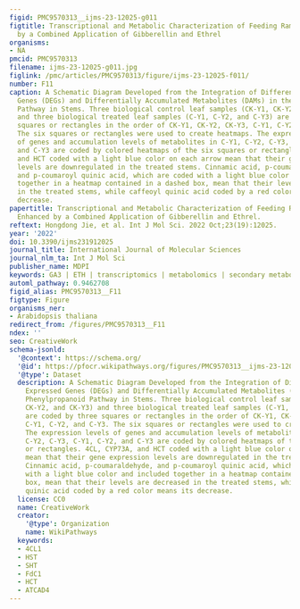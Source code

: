 ```yaml
---
figid: PMC9570313__ijms-23-12025-g011
figtitle: Transcriptional and Metabolic Characterization of Feeding Ramie Growth Enhanced
  by a Combined Application of Gibberellin and Ethrel
organisms:
- NA
pmcid: PMC9570313
filename: ijms-23-12025-g011.jpg
figlink: /pmc/articles/PMC9570313/figure/ijms-23-12025-f011/
number: F11
caption: A Schematic Diagram Developed from the Integration of Differentially Expressed
  Genes (DEGs) and Differentially Accumulated Metabolites (DAMs) in the Phenylpropanoid
  Pathway in Stems. Three biological control leaf samples (CK-Y1, CK-Y2, and CK-Y3)
  and three biological treated leaf samples (C-Y1, C-Y2, and C-Y3) are coded by three
  squares or rectangles in the order of CK-Y1, CK-Y2, CK-Y3, C-Y1, C-Y2, and C-Y3.
  The six squares or rectangles were used to create heatmaps. The expression levels
  of genes and accumulation levels of metabolites in C-Y1, C-Y2, C-Y3, C-Y1, C-Y2,
  and C-Y3 are coded by colored heatmaps of the six squares or rectangles. 4CL, CYP73A,
  and HCT coded with a light blue color on each arrow mean that their gene expression
  levels are downregulated in the treated stems. Cinnamic acid, p-coumaraldehyde,
  and p-coumaroyl quinic acid, which are coded with a light blue color and included
  together in a heatmap contained in a dashed box, mean that their levels are decreased
  in the treated stems, while caffeoyl quinic acid coded by a red color means its
  decrease.
papertitle: Transcriptional and Metabolic Characterization of Feeding Ramie Growth
  Enhanced by a Combined Application of Gibberellin and Ethrel.
reftext: Hongdong Jie, et al. Int J Mol Sci. 2022 Oct;23(19):12025.
year: '2022'
doi: 10.3390/ijms231912025
journal_title: International Journal of Molecular Sciences
journal_nlm_ta: Int J Mol Sci
publisher_name: MDPI
keywords: GA3 | ETH | transcriptomics | metabolomics | secondary metabolites
automl_pathway: 0.9462708
figid_alias: PMC9570313__F11
figtype: Figure
organisms_ner:
- Arabidopsis thaliana
redirect_from: /figures/PMC9570313__F11
ndex: ''
seo: CreativeWork
schema-jsonld:
  '@context': https://schema.org/
  '@id': https://pfocr.wikipathways.org/figures/PMC9570313__ijms-23-12025-g011.html
  '@type': Dataset
  description: A Schematic Diagram Developed from the Integration of Differentially
    Expressed Genes (DEGs) and Differentially Accumulated Metabolites (DAMs) in the
    Phenylpropanoid Pathway in Stems. Three biological control leaf samples (CK-Y1,
    CK-Y2, and CK-Y3) and three biological treated leaf samples (C-Y1, C-Y2, and C-Y3)
    are coded by three squares or rectangles in the order of CK-Y1, CK-Y2, CK-Y3,
    C-Y1, C-Y2, and C-Y3. The six squares or rectangles were used to create heatmaps.
    The expression levels of genes and accumulation levels of metabolites in C-Y1,
    C-Y2, C-Y3, C-Y1, C-Y2, and C-Y3 are coded by colored heatmaps of the six squares
    or rectangles. 4CL, CYP73A, and HCT coded with a light blue color on each arrow
    mean that their gene expression levels are downregulated in the treated stems.
    Cinnamic acid, p-coumaraldehyde, and p-coumaroyl quinic acid, which are coded
    with a light blue color and included together in a heatmap contained in a dashed
    box, mean that their levels are decreased in the treated stems, while caffeoyl
    quinic acid coded by a red color means its decrease.
  license: CC0
  name: CreativeWork
  creator:
    '@type': Organization
    name: WikiPathways
  keywords:
  - 4CL1
  - HST
  - SHT
  - FdC1
  - HCT
  - ATCAD4
---
```

